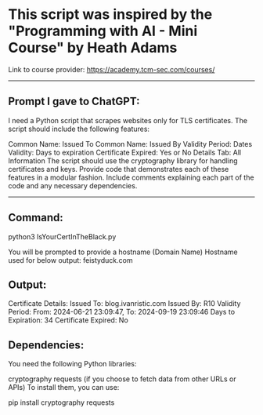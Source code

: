 # This script was inspired by the "Programming with AI - Mini Course" by Heath Adams
Link to course provider: https://academy.tcm-sec.com/courses/

---

## Prompt I gave to ChatGPT:

I need a Python script that scrapes websites only for TLS certificates. The script should include the following features:

Common Name: Issued To
Common Name: Issued By
Validity Period: Dates
Validity: Days to expiration
Certificate Expired: Yes or No
Details Tab: All Information
The script should use the cryptography library for handling certificates and keys. Provide code that demonstrates each of these features in a modular fashion. Include comments explaining each part of the code and any necessary dependencies.

---

## Command:
python3 IsYourCertInTheBlack.py

You will be prompted to provide a hostname (Domain Name)
Hostname used for below output: feistyduck.com

## Output:
Certificate Details:
Issued To: blog.ivanristic.com
Issued By: R10
Validity Period: From: 2024-06-21 23:09:47, To: 2024-09-19 23:09:46
Days to Expiration: 34
Certificate Expired: No

## Dependencies:
You need the following Python libraries:

cryptography
requests (if you choose to fetch data from other URLs or APIs)
To install them, you can use:

pip install cryptography requests
